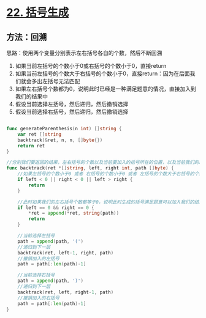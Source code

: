 # [22. 括号生成](https://leetcode-cn.com/problems/generate-parentheses/)

## 方法：回溯

思路：使用两个变量分别表示左右括号各自的个数，然后不断回溯
1. 如果当前左括号的个数小于0或右括号的个数小于0，直接return
2. 如果当前左括号的个数大于右括号的个数小于0，直接return：因为在后面我们就会多出左括号无法匹配
3. 如果左右括号个数都为0，说明此时已经是一种满足题意的情况，直接加入到我们的结果中
4. 假设当前选择左括号，然后递归，然后撤销选择
5. 假设当前选择右括号，然后递归，然后撤销选择

```go

func generateParenthesis(n int) []string {
	var ret []string
	backtrack(&ret, n, n, []byte{})
	return ret
}

//分别我们要返回的结果，左右括号的个数以及当前要加入的括号所在的位置，以及当前我们的路径
func backtrack(ret *[]string, left, right int, path []byte) {
	//如果左括号的个数小于0 或者 右括号的个数小于0 或者 左括号的个数大于右括号的个数
	if left < 0 || right < 0 || left > right {
		return
	}

	//此时如果我们的左右括号个数都等于0，说明此时生成的括号满足题意可以加入我们的结果中
	if left == 0 && right == 0 {
		*ret = append(*ret, string(path))
		return
	}

	//当前选择左括号
	path = append(path, '(')
	//递归到下一层
	backtrack(ret, left-1, right, path)
	//撤销加入的左括号
	path = path[:len(path)-1]

	//当前选择右括号
	path = append(path, ')')
	//递归到下一层
	backtrack(ret, left, right-1, path)
	//撤销加入的右括号
	path = path[:len(path)-1]
}

```

